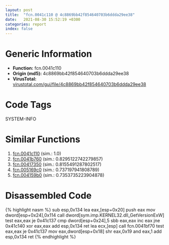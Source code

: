```yaml
---
layout: post
title:  "fcn.0041c110 @ 4c8869bb42f854640703b6ddda29ee38"
date:   2021-08-30 15:52:19 +0300
categories: report
index: false
---
```


# Generic Information
- **Function:** fcn.0041c110
- **Origin (md5):** 4c8869bb42f854640703b6ddda29ee38
- **VirusTotal:** [virustotal.com/gui/file/4c8869bb42f854640703b6ddda29ee38][virustotal_ref]

# Code Tags
<span class="tag" id="SYSTEM-INFO">SYSTEM-INFO</span>


# Similar Functions

1. [fcn.0041c110][similar_1_ref] (sim.: 1.0)
2. [fcn.0041b760][similar_2_ref] (sim.: 0.8295122742279857)
3. [fcn.00417350][similar_3_ref] (sim.: 0.8155491287802517)
4. [fcn.005169c0][similar_4_ref] (sim.: 0.737197941808789)
5. [fcn.004159b0][similar_5_ref] (sim.: 0.7353735223904878)


# Disassembled Code

{% highlight nasm %}
sub esp,0x134
lea eax,[esp+0x20]
push eax
mov dword[esp+0x24],0x114
call dword[sym.imp.KERNEL32.dll_GetVersionExW]
test eax,eax
je 0x41c137
cmp dword[esp+0x24],5
sbb eax,eax
inc eax
jne 0x41c140
xor eax,eax
add esp,0x134
ret 
lea ecx,[esp]
call fcn.0041bf70
test eax,eax
je 0x41c137
mov eax,dword[esp+0x18]
shr eax,0x19
and eax,1
add esp,0x134
ret 
{% endhighlight %}


[similar_1_ref]: /report/fcn.0041c110@3f1595e66dc63331ba0930a0c79684ce
[similar_2_ref]: /report/fcn.0041b760@0cb2d61ee2bb08c35289961542a08513
[similar_3_ref]: /report/fcn.00417350@623952564c193310b2e5c9b0fe299d07
[similar_4_ref]: /report/fcn.005169c0@14b20b07906a36e23f2230c8042160f2
[similar_5_ref]: /report/fcn.004159b0@0aa2d73a5300dff2412388945614b507
[virustotal_ref]: https://www.virustotal.com/gui/file/4c8869bb42f854640703b6ddda29ee38